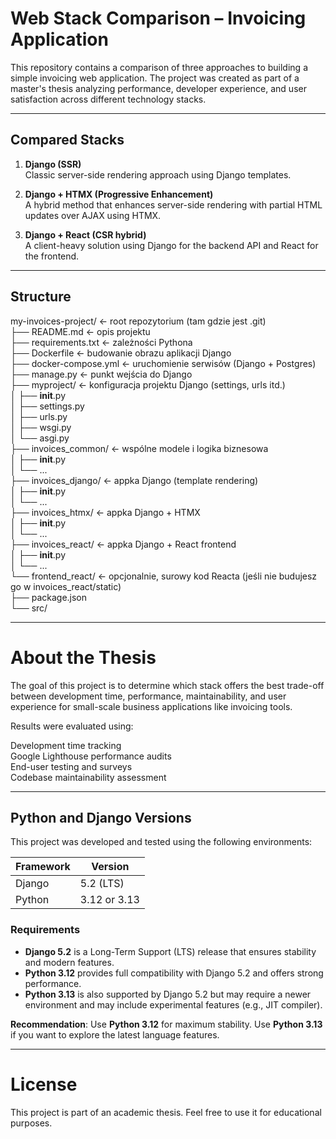 # Web Stack Comparison – Invoicing Application

This repository contains a comparison of three approaches to building a simple invoicing web application. The project was created as part of a master's thesis analyzing performance, developer experience, and user satisfaction across different technology stacks.


---
## Compared Stacks

1. **Django (SSR)**  
   Classic server-side rendering approach using Django templates.

2. **Django + HTMX (Progressive Enhancement)**  
   A hybrid method that enhances server-side rendering with partial HTML updates over AJAX using HTMX.

3. **Django + React (CSR hybrid)**  
   A client-heavy solution using Django for the backend API and React for the frontend.

---
## Structure

my-invoices-project/        ← root repozytorium (tam gdzie jest .git)<br>
├── README.md               ← opis projektu <br>
├── requirements.txt        ← zależności Pythona<br>
├── Dockerfile              ← budowanie obrazu aplikacji Django<br>
├── docker-compose.yml      ← uruchomienie serwisów (Django + Postgres)<br>
├── manage.py               ← punkt wejścia do Django<br>
├── myproject/              ← konfiguracja projektu Django (settings, urls itd.)<br>
│   ├── __init__.py<br>
│   ├── settings.py<br>
│   ├── urls.py<br>
│   ├── wsgi.py<br>
│   └── asgi.py<br>
├── invoices_common/        ← wspólne modele i logika biznesowa<br>
│   ├── __init__.py<br>
│   └── ...<br>
├── invoices_django/        ← appka Django (template rendering)<br>
│   ├── __init__.py<br>
│   └── ...<br>
├── invoices_htmx/          ← appka Django + HTMX<br>
│   ├── __init__.py<br>
│   └── ...<br>
├── invoices_react/         ← appka Django + React frontend<br>
│   ├── __init__.py<br>
│   └── ...<br>
└── frontend_react/         ← opcjonalnie, surowy kod Reacta (jeśli nie budujesz go w invoices_react/static)<br>
    ├── package.json<br>
    └── src/<br>


---
# About the Thesis

The goal of this project is to determine which stack offers the best trade-off between development time, performance, maintainability, and user experience for small-scale business applications like invoicing tools.

Results were evaluated using:

Development time tracking \
Google Lighthouse performance audits \
End-user testing and surveys \
Codebase maintainability assessment

---
## Python and Django Versions

This project was developed and tested using the following environments:

| Framework     | Version           |
|---------------|-------------------|
| Django        | 5.2 (LTS)         |
| Python        | 3.12 or 3.13      |

### Requirements

- **Django 5.2** is a Long-Term Support (LTS) release that ensures stability and modern features.
- **Python 3.12** provides full compatibility with Django 5.2 and offers strong performance.
- **Python 3.13** is also supported by Django 5.2 but may require a newer environment and may include experimental features (e.g., JIT compiler).

**Recommendation**: Use **Python 3.12** for maximum stability. Use **Python 3.13** if you want to explore the latest language features.

---
# License

This project is part of an academic thesis. Feel free to use it for educational purposes.
